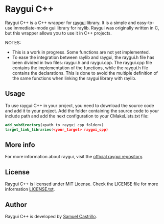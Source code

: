 # Raygui C++

Raygui C++ is a C++ wrapper for [raygui](https://github.com/raysan5/raygui) library. It is a simple and easy-to-use
immediate-mode gui library for raylib. Raygui was originally written in C, but this wrapper allows you to use it in C++
projects.

NOTES:

- This is a work in progress. Some functions are not yet implemented.
- To ease the integration between raylib and raygui, the raygui.h file has been divided in two files: raygui.h and
  raygui.cpp. The raygui.cpp file contains the implementation of the functions, while the raygui.h file contains the
  declarations. This is done to avoid the multiple definition of the same functions when linking the raygui library
  with raylib.

## Usage

To use raygui C++ in your project, you need to download the source code and add it to your project. Add the folder containing
the source code to your include path and add the next configuration to your CMakeLists.txt file:

```cmake
add_subdirectory(<path_to_raygui_cpp_folder>)
target_link_libraries(<your_target> raygui_cpp)
```

## More info

For more information about raygui, visit the [official raygui repository](https://github.com/raysan5/raygui).

## License

Raygui C++ is licensed under MIT License. Check the LICENSE file for more information [LICENSE.txt](LICENSE.txt).

## Author

Raygui C++ is developed by [Samuel Castrillo](https://github.com/scastd).
